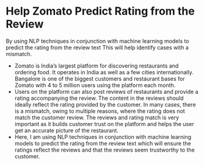 # Help Zomato Predict Rating from the Review
By using NLP techniques in conjunction with machine learning models to predict the rating from the review text This will help identify cases with a mismatch.

- Zomato is India’s largest platform for discovering restaurants and ordering food. It operates in India as well as a few cities internationally. Bangalore is one of the biggest customers and restaurant bases for Zomato with 4 to 5 million users using the platform each month. 
- Users on the platform can also post reviews of restaurants and provide a rating accompanying the review. The content in the reviews should ideally reflect the rating provided by the customer. In many cases, there is a mismatch, owing to multiple reasons, where the rating does not match the customer review. The reviews and rating match is very important as it builds customer trust on the platform and helps the user get an accurate picture of the restaurant. 
- Here, I am using NLP techniques in conjunction with machine learning models to predict the rating from the review text which will ensure the ratings reflect the reviews and that the reviews seem trustworthy to the customer.
